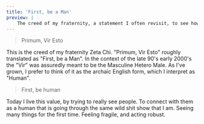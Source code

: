 ```yaml
---
title: 'First, be a Man'
preview: |
    The creed of my fraternity, a statement I often revisit, to see how it "fits" me today. 
---
```


> Primum, Vir Esto

This is the creed of my fraternity Zeta Chi. "Primum, Vir Esto" roughly translated as "First, be a Man". In the context of the late 90's early 2000's the "Vir" was assuredly meant to be the Masculine Hetero Male. As I've grown, I prefer to think of it as the archaic English form, which I interpret as "Human". 

> First, be human

Today I live this value, by trying to really see people. To connect with them as a human that is going through the same wild shit show that I am. Seeing many things for the first time. Feeling fragile, and acting robust.


[//]: # (I was once asked what does it mean to be Masculine?)

[//]: # ()
[//]: # (This is the motto of my Alma Mater and my Fraternity and I have adopted)

[//]: # (it as my personal motto as well. I will strive always to act as the)

[//]: # (ideal of a Man. Someone who looks out for others and protects them. To)

[//]: # (judge a man in terms of being a human. To be compassionate and caring of)

[//]: # (others)

[//]: # ()
[//]: # (Side note: males used to be called "Werman" hence man meaning all humans.)
